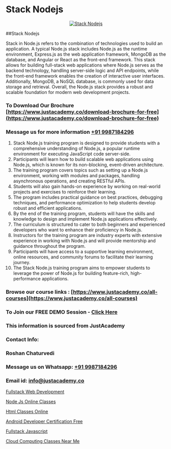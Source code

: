 # Stack Nodejs

<p align="center">
  <a href="https://justacademy.co/program-detail/mern-stack-development">
    <img src="https://justacademy.co/storage2/program_images/1704700408.webp" alt="Stack Nodejs">
  </a>
</p>
##Stack Nodejs

Stack in Node.js refers to the combination of technologies used to build an application. A typical Node.js stack includes Node.js as the runtime environment, Express.js as the web application framework, MongoDB as the database, and Angular or React as the front-end framework. This stack allows for building full-stack web applications where Node.js serves as the backend technology, handling server-side logic and API endpoints, while the front-end framework enables the creation of interactive user interfaces. Additionally, MongoDB, a NoSQL database, is commonly used for data storage and retrieval. Overall, the Node.js stack provides a robust and scalable foundation for modern web development projects.
### To Download Our Brochure [https://www.justacademy.co/download-brochure-for-free](https://www.justacademy.co/download-brochure-for-free)
### Message us for more information [+91 9987184296](https://api.whatsapp.com/send?phone=919987184296)
1) Stack Node.js training program is designed to provide students with a comprehensive understanding of Node.js, a popular runtime environment for executing JavaScript code server-side.
2) Participants will learn how to build scalable web applications using Node.js, which is known for its non-blocking, event-driven architecture.
3) The training program covers topics such as setting up a Node.js environment, working with modules and packages, handling asynchronous operations, and creating RESTful APIs.
4) Students will also gain hands-on experience by working on real-world projects and exercises to reinforce their learning.
5) The program includes practical guidance on best practices, debugging techniques, and performance optimization to help students develop robust and efficient applications.
6) By the end of the training program, students will have the skills and knowledge to design and implement Node.js applications effectively.
7) The curriculum is structured to cater to both beginners and experienced developers who want to enhance their proficiency in Node.js.
8) Instructors for the training program are industry experts with extensive experience in working with Node.js and will provide mentorship and guidance throughout the program.
9) Participants will have access to a supportive learning environment, online resources, and community forums to facilitate their learning journey.
10) The Stack Node.js training program aims to empower students to leverage the power of Node.js for building feature-rich, high-performance applications.

### Browse our course links : [https://www.justacademy.co/all-courses](https://www.justacademy.co/all-courses) 
### To Join our FREE DEMO Session - [Click Here](https://www.justacademy.co/register-for-course-demo)


### This information is sourced from JustAcademy
### Contact Info:
### Roshan Chaturvedi
### Message us on Whatsapp: [+91 9987184296](https://api.whatsapp.com/send?phone=919987184296)
### Email id: [info@justacademy.co](mailto:info@justacademy.co)
                
[Fullstack Web Development](https://www.linkedin.com/pulse/fullstack-web-development-justacademy-pune-bqrcf/)

[Node Js Online Classes](https://www.linkedin.com/pulse/node-js-online-classes-justacademy-npdkc?trackingId=5aejZZ8VX%2FRaNYUcbXIAYg%3D%3D&lipi=urn%3Ali%3Apage%3Ad_flagship3_company_admin%3BslXtfIHrQQueVkqQdxGVFw%3D%3D)

[Html Classes Online](https://medium.com/@roneet705/html-classes-online-bec68dfa4139)

[Android Developer Certification Free](https://medium.com/@namusn/android-developer-certification-free-50716cee9b25)

[Fullstack Javascript](https://justacademyin.github.io/Articles/Fullstack-Javascript)

[Cloud Computing Classes Near Me](https://justacademyin.github.io/justacademy/cloud-computing-classes-near-me)

